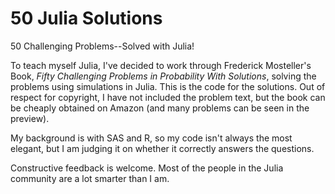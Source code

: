 50 Julia Solutions
=================

50 Challenging Problems--Solved with Julia!

To teach myself Julia, I've decided to work through Frederick Mosteller's Book, <i>Fifty Challenging Problems in Probability With Solutions</i>, solving the problems using simulations in Julia.  This is the code for the solutions.  Out of respect for copyright, I have not included the problem text, but the book can be cheaply obtained on Amazon (and many problems can be seen in the preview).  

My background is with SAS and R, so my code isn't always the most elegant, but I am judging it on whether it correctly answers the questions.  


Constructive feedback is welcome.  Most of the people in the Julia community are a lot smarter than I am.  


